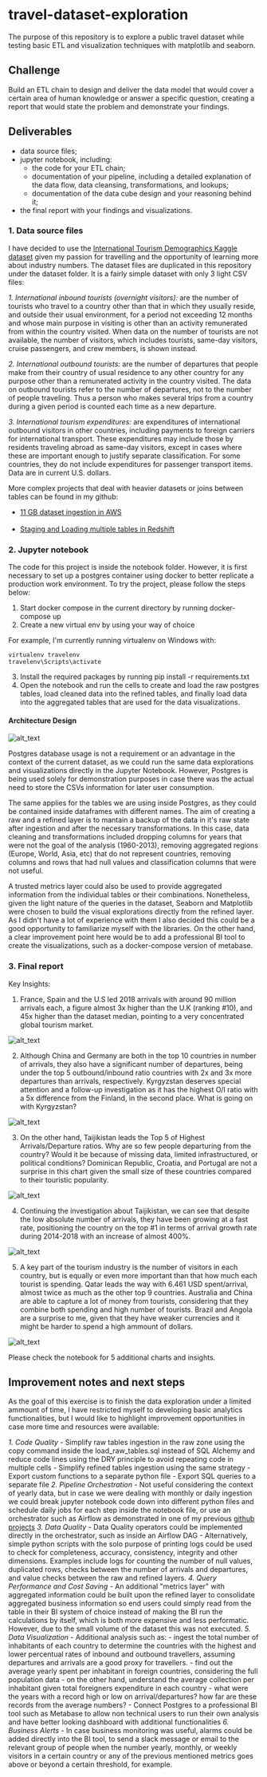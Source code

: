 # travel-dataset-exploration
The purpose of this repository is to explore a public travel dataset while testing basic ETL and visualization techniques with matplotlib and seaborn.

## Challenge

Build an ETL chain to design and deliver the data model that would cover a certain area of human knowledge or answer a specific question, creating a report that would state the problem and demonstrate your findings.

## Deliverables

- data source files;
- jupyter notebook, including:
    - the code for your ETL chain;
    - documentation of your pipeline, including a detailed explanation of the data flow, data cleansing, transformations, and lookups;
    - documentation of the data cube design and your reasoning behind it;
- the final report with your findings and visualizations.

### 1. Data source files

I have decided to use the [International Tourism Demographics Kaggle dataset](https://www.kaggle.com/datasets/ayushggarg/international-tourism-demographics) given my passion for travelling and the opportunity of learning more about industry numbers. The dataset files are duplicated in this repository under the dataset folder. It is a fairly simple dataset with only 3 light CSV files:

*1. International inbound tourists (overnight visitors):* are the number of tourists who travel to a country other than that in which they usually reside, and outside their usual environment, for a period not exceeding 12 months and whose main purpose in visiting is other than an activity remunerated from within the country visited. When data on the number of tourists are not available, the number of visitors, which includes tourists, same-day visitors, cruise passengers, and crew members, is shown instead.

*2. International outbound tourists:* are the number of departures that people make from their country of usual residence to any other country for any purpose other than a remunerated activity in the country visited. The data on outbound tourists refer to the number of departures, not to the number of people traveling. Thus a person who makes several trips from a country during a given period is counted each time as a new departure.

*3. International tourism expenditures:* are expenditures of international outbound visitors in other countries, including payments to foreign carriers for international transport. These expenditures may include those by residents traveling abroad as same-day visitors, except in cases where these are important enough to justify separate classification. For some countries, they do not include expenditures for passenger transport items. Data are in current U.S. dollars.

More complex projects that deal with heavier datasets or joins between tables can be found in my github:

- [11 GB dataset ingestion in AWS](https://github.com/mcanabrava/data-engineering-aws-mba-fiap) <br></br>
- [Staging and Loading multiple tables in Redshift](https://github.com/mcanabrava/udacity-aws-data-engineering/tree/main/2.%20Cloud%20Data%20Warehouses)

### 2. Jupyter notebook

The code for this project is inside the notebook folder. However, it is first necessary to set up a postgres container using docker to better replicate a production work environment. To try the project, please follow the steps below:

1. Start docker compose in the current directory by running docker-compose up
2. Create a new virtual env by using your way of choice

For example, I'm currently running virtualenv on Windows with:

```
virtualenv travelenv
travelenv\Scripts\activate
```

3. Install the required packages by running pip install -r requirements.txt
4. Open the notebook and run the cells to create and load the raw postgres tables, load cleaned data into the refined tables, and finally load data into the aggregated tables that are used for the data visualizations.

#### Architecture Design

![alt_text](./images/architecture.png "Architecture")

Postgres database usage is not a requirement or an advantage in the context of the current dataset, as we could run the same data explorations and visualizations directly in the Jupyter Notebook. However, Postgres is being used solely for demonstration purposes in case there was the actual need to store the CSVs information for later user consumption. 

The same applies for the tables we are using inside Postgres, as they could be contained inside dataframes with different names. The aim of creating a raw and a refined layer is to mantain a backup of the data in it's raw state after ingestion and after the necessary transformations. In this case, data cleaning and transformations included dropping columns for years that were not the goal of the analysis (1960-2013), removing aggregated regions (Europe, World, Asia, etc) that do not represent countries, removing columns and rows that had null values and classification columns that were not useful.

A trusted metrics layer could also be used to provide aggregated information from the individual tables or their combinations. Nonetheless, given the light nature of the queries in the dataset, Seaborn and Matplotlib were chosen to build the visual explorations directly from the refined layer. As I didn't have a lot of experience with them I also decided this could be a good opportunity to familiarize myself with the libraries. On the other hand, a clear improvement point here would be to add a professional BI tool to create the visualizations, such as a docker-compose version of metabase.


### 3. Final report

Key Insights:

1. France, Spain and the U.S led 2018 arrivals with around 90 million arrivals each, a figure almost 3x higher than the U.K (ranking #10), and 45x higher than the dataset median, pointing to a very concentrated global tourism market.

![alt_text](./images/top10arrivals.png "Top 10 Arrivals")

2. Although China and Germany are both in the top 10 countries in number of arrivals, they also have a significant number of departures, being under the top 5 outbound/inbound ratio countries with 2x and 3x more departures than arrivals, respectively. Kyrgyzstan deserves special attention and a follow-up investigation as it has the highest O/I ratio with a 5x difference from the Finland, in the second place. What is going on with Kyrgyzstan?

![alt_text](./images/OIRatio.png "Top 5 Highest O/I")

3. On the other hand, Taijikistan leads the Top 5 of Highest Arrivals/Departure ratios. Why are so few people departuring from the country? Would it be because of missing data, limited infrastructured, or political conditions? Dominican Republic, Croatia, and Portugal are not a surprise in this chart given the small size of these countries compared to their touristic popularity.

![alt_text](./images/IOratio.png "Top 5 Highest I/O")

4. Continuing the investigation about Taijikistan, we can see that despite the low absolute number of arrivals, they have been growing at a fast rate, positioning the country on the top #1 in terms of arrival growth rate during 2014-2018 with an increase of almost 400%. 

![alt_text](./images/highest_increase_in_arrivals.png "Fastest growing countries in arrivals")

5. A key part of the tourism industry is the number of visitors in each country, but is equally or even more important than that how much each tourist is spending. Qatar leads the way with 6.461 USD spent/arrival, almost twice as much as the other top 9 countries. Australia and China are able to capture a lot of money from tourists, considering that they combine both spending and high number of tourists. Brazil and Angola are a surprise to me, given that they have weaker currencies and it might be harder to spend a high ammount of dollars.

![alt_text](./images/arrivals_expenditure.png "Arrivals vs. Expenditure Rate")

Please check the notebook for 5 additional charts and insights. 

## Improvement notes and next steps

As the goal of this exercise is to finish the data exploration under a limited ammount of time, I have restricted myself to developing basic analytics functionalities, but I would like to highlight improvement opportunities in case more time and resources were available:

*1. Code Quality*
    - Simplify raw tables ingestion in the raw zone using the copy command inside the load_raw_tables.sql instead of SQL Alchemy and reduce code lines using the DRY principle to avoid repeating code in multiple cells
    - Simplify refined tables ingestion using the same strategy
    - Export custom functions to a separate python file
    - Export SQL queries to a separate file
*2. Pipeline Orchestration*
    - Not useful considering the context of yearly data, but in case we were dealing with monthly or daily ingestion we could break jupyter notebook code down into different python files and schedule daily jobs for each step inside the notebook file, or use an orchestrator such as Airflow as demonstrated in one of my previous [github projects](https://github.com/mcanabrava/udacity-aws-data-engineering/tree/main/4.%20Data%20Pipelines%20with%20Airflow)
*3. Data Quality*
    - Data Quality operators could be implemented directly in the orchestrator, such as inside an Airflow DAG
    - Alternatively, simple python scripts with the solo purpose of printing logs could be used to check for completeness, accuracy, consistency, integrity and other dimensions. Examples include logs for counting the number of null values, duplicated rows, checks between the number of arrivals and departures, and value checks between the raw and refined layers.
*4. Query Performance and Cost Saving*
    - An additional "metrics layer" with aggregated information could be built upon the refined layer to consolidate aggregated business information so end users could simply read from the table in their BI system of choice instead of making the BI run the calculations by itself, which is both more expensive and less performatic. However, due to the small volume of the dataset this was not executed.
*5. Data Visualization*
    - Additional analysis such as: 
        - ingest the total number of inhabitants of each country to determine the countries with the highest and lower percentual rates of inbound and outbound travellers, assuming  departures and arrivals are a good proxy for travellers.
        - find out the average yearly spent per inhabitant in foreign countries, considering the full population data
        - on the other hand, understand the average collection per inhabitant given total foreigners expenditure in each country
        - what were the years with a record high or low on arrival/departures? how far are these records from the average numbers?
    - Connect Postgres to a professional BI tool such as Metabase to allow non technical users to run their own analysis and have better looking dashboard with additional functionalities
*6. Business Alerts*
    - In case business monitoring was useful, alarms could be added directly into the BI tool, to send a slack message or email to the relevant group of people when the number yearly, monthly, or weekly visitors in a certain country or any of the previous mentioned metrics goes above or beyond a certain threshold, for example.